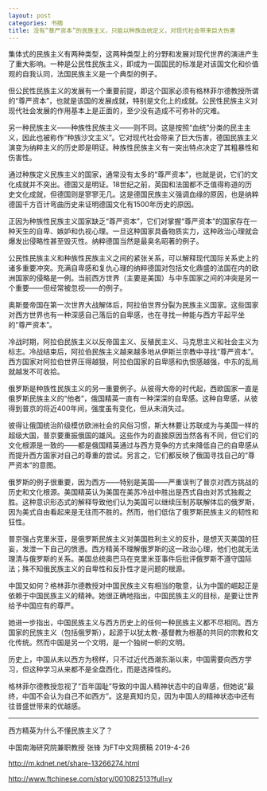 ```yaml
---
layout: post
categories: 书摘
title: 没有“尊严资本”的民族主义，只能以种族血统定义，对现代社会带来巨大伤害
---
```


集体式的民族主义有两种类型，这两种类型上的分野和发展对现代世界的演进产生了重大影响。一种是公民性民族主义，即成为一国国民的标准是对该国文化和价值观的自我认同，法国民族主义是一个典型的例子。

但公民性民族主义的发展有一个重要前提，即这个国家必须有格林菲尔德教授所谓的“尊严资本”，也就是该国的发展成就，特别是文化上的成就。公民性民族主义对现代社会发展的作用基本上是正面的，至少没有造成不可弥补的灾难。

另一种民族主义——种族性民族主义——则不同。这是按照“血统”分类的民主主义，因此也被称作“种族沙文主义”。它对现代社会带来了巨大伤害，德国民族主义演变为纳粹主义的历史即是明证。种族性民族主义有一突出特点决定了其粗暴性和伤害性。

通过种族定义民族主义的国家，通常没有太多的“尊严资本”，也就是说，它们的文化成就并不突出。德国又是明证。18世纪之前，英国和法国都不乏值得称道的历史文化成就，但德国则是寥寥无几。这是德国民族主义强调血缘的原因，也是纳粹德国千方百计弯曲历史来证明德国文化有1500年历史的原因。

正因为种族性民族主义国家缺乏“尊严资本”，它们对掌握“尊严资本”的国家存在一种天生的自卑、嫉妒和仇视心理。一旦这种国家具备物质实力，这种政治心理就会爆发出侵略性甚至毁灭性。纳粹德国当然是最臭名昭著的例子。

公民性民族主义和种族性民族主义之间的紧张关系，可以解释现代国际关系史上的诸多重要冲突。充满自卑感和复仇心理的纳粹德国对包括文化鼎盛的法国在内的欧洲国家的侵略是一例。当前西方世界（主要是美国）与中东国家之间的冲突是另一个重要——但经常被忽视——的例子。

奥斯曼帝国在第一次世界大战解体后，阿拉伯世界分裂为民族主义国家。这些国家对西方世界也有一种深感自己落后的自卑感，也在寻找一种能与西方平起平坐的“尊严资本”。

冷战时期，阿拉伯民族主义以反帝国主义、反殖民主义、马克思主义和社会主义为标志。冷战结束后，阿拉伯民族主义越来越多地从伊斯兰宗教中寻找“尊严资本”。西方国家对阿拉伯世界压得越狠，阿拉伯国家的自卑感和仇恨感越强，中东的乱局就越发不可收拾。

俄罗斯是种族性民族主义的另一重要例子。从彼得大帝的时代起，西欧国家一直是俄罗斯民族主义的“他者”，俄国精英一直有一种深深的自卑感。这种自卑感，从彼得到普京的将近400年间，强度虽有变化，但从未消失过。

彼得让俄国统治阶级模仿欧洲社会的风俗习惯，斯大林要让苏联成为与美国一样的超级大国，普京要重振俄国的雄风。这些作为的直接原因当然各有不同，但它们的文化根源是一致的——都是俄国精英通过与西方竞争的方式来降低自己的自卑感从而提升西方国家对自己的尊重的尝试。另言之，它们都反映了俄国寻找自己的“尊严资本”的意图。

俄罗斯的例子很重要，因为西方——特别是美国——严重误判了普京对西方挑战的历史和文化根源。美国精英认为美国在美苏冷战中胜出是西式自由对苏式独裁之胜。这种意识形态式的解释导致他们认为美国可以继续压制苏联解体后的俄罗斯，因为美式自由看起来是无往而不胜的。然而，他们低估了俄罗斯民族主义的韧性和狂性。

普京强占克里米亚，是俄罗斯民族主义对美国胜利主义的反扑，是想灭灭美国的狂妄，发泄一下自己的愤懑。西方精英不理解俄罗斯的这一政治心理，他们也就无法理清与俄罗斯的关系。美国总统奥巴马在克里米亚事件后批评俄罗斯不遵守国际法；殊不知俄民族主义的自卑性和反扑性才是问题的根源。

中国又如何？格林菲尔德教授对中国民族主义有相当的敬意，认为中国的崛起正是依赖于中国民族主义的精神。她很正确地指出，中国民族主义的目标，是要让世界给予中国应有的尊严。

她进一步指出，中国民族主义与西方历史上的任何一种民族主义都不尽相同。西方国家的民族主义（包括俄罗斯），起源于以犹太教-基督教为根基的共同的宗教和文化传统。然而中国是另一个文明，是一个独树一帜的文明。

历史上，中国从未以西方为榜样，只不过近代西潮东渐以来，中国需要向西方学习，但这种学习从来都不是全盘西化，而是选择性的。

格林菲尔德教授忽视了“百年国耻”导致的中国人精神状态中的自卑感，但她说“最终，中国不会认为自己不如西方”。这是真知灼见，因为中国人的精神状态中还有往昔盛世带来的优越感。

---

西方精英为什么不懂民族主义了？

中国南海研究院兼职教授 张锋 为FT中文网撰稿 2019-4-26

http://m.kdnet.net/share-13266274.html

http://www.ftchinese.com/story/001082513?full=y